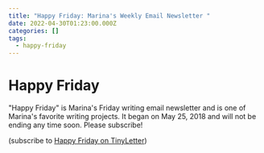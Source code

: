 ```yaml
---
title: "Happy Friday: Marina's Weekly Email Newsletter "
date: 2022-04-30T01:23:00.000Z
categories: []
tags:
  - happy-friday
---
```

# Happy Friday

"Happy Friday" is Marina's Friday writing email newsletter and is one of Marina's favorite writing projects. It began on May 25, 2018 and will not be ending any time soon. Please subscribe! 

(subscribe to [Happy Friday on TinyLetter](http://tinyletter.com/mtinone))